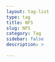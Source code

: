 ```yaml
---
layout: tag-list
type: tag
title: NFS
slug: NFS
category: Tag
sidebar: false
description: >
    
---
```


